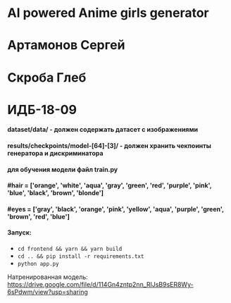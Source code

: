 # AI powered Anime girls generator
# Артамонов Сергей
# Скроба Глеб
# ИДБ-18-09

#### dataset/data/ - должен содержать датасет с изображениями
#### results/checkpoints/model-[64]-[3]/ - должен хранить чекпоинты генератора и дискриминатора
#### для обучения модели файл train.py
####    #hair = ['orange', 'white', 'aqua', 'gray', 'green', 'red', 'purple', 'pink', 'blue', 'black', 'brown', 'blonde']
####    #eyes = ['gray', 'black', 'orange', 'pink', 'yellow', 'aqua', 'purple', 'green', 'brown', 'red', 'blue']

#### Запуск:
  +  `cd frontend && yarn && yarn build`
  +  `cd .. && pip install -r requirements.txt`
  +  `python app.py`
  
  
Натренированная модель:
https://drive.google.com/file/d/114Gn4zntp2nn_RlJsB9sER8Wy-6sPdwm/view?usp=sharing
